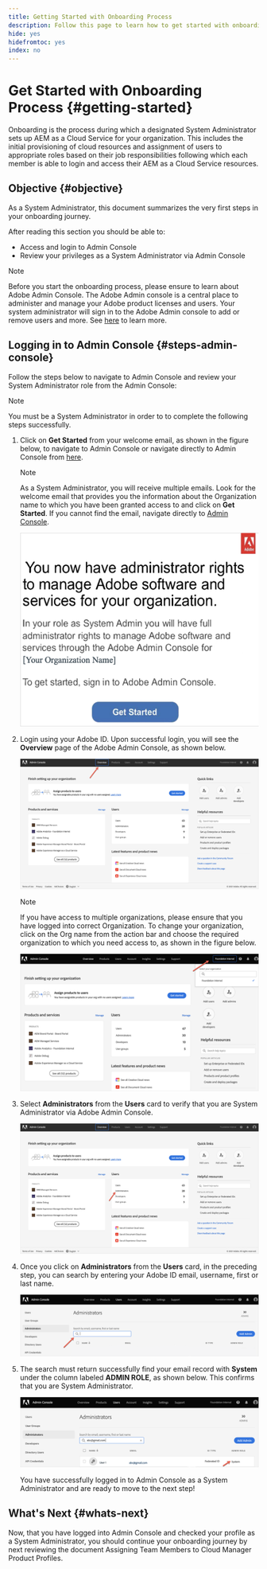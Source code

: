 ```yaml
---
title: Getting Started with Onboarding Process
description: Follow this page to learn how to get started with onboarding journey
hide: yes
hidefromtoc: yes
index: no
---
```

# Get Started with Onboarding Process {#getting-started}

Onboarding is the process during which a designated System Administrator sets up AEM as a Cloud Service for your organization. This includes the initial provisioning of cloud resources and assignment of users to appropriate roles based on their job responsibilities following which each member is able to login and access their AEM as a Cloud Service resources.

## Objective {#objective}

As a System Administrator, this document summarizes the very first steps in your onboarding journey. 

After reading this section you should be able to:

* Access and login to Admin Console
* Review your privileges as a System Administrator via Admin Console

>[!NOTE]
>Before you start the onboarding process, please ensure to learn about Adobe Admin Console. The Adobe Admin console is a central place to administer and manage your Adobe product licenses and users. Your system administrator will sign in to the Adobe Admin console to add or remove users and more. See [here](https://experienceleague.adobe.com/docs/experience-manager-cloud-service/onboarding/onboarding-concepts/admin-console.html?lang=en) to learn more.


## Logging in to Admin Console {#steps-admin-console}

Follow the steps below to navigate to Admin Console and review your System Administrator role from the Admin Console:

>[!NOTE]
>You must be a System Administrator in order to to complete the following steps successfully.

1. Click on **Get Started** from your welcome email, as shown in the figure below, to navigate to Admin Console or navigate directly to Admin Console from [here](https://adminconsole.adobe.com).

   >[!NOTE]
   >As a System Administrator, you will receive multiple emails. Look for the welcome email that provides you the information about the Organization name to which you have been granted access to and click on **Get Started**. If you cannot find the email, navigate directly to [Admin Console](https://adminconsole.adobe.com/).

   ![](/help/onboarding/onboarding-journey/assets/sys-admin-getstarted.png)

1. Login using your Adobe ID. Upon successful login, you will see the **Overview** page of the Adobe Admin Console, as shown below. 

   ![](/help/onboarding/onboarding-journey/assets/get-started1.png)

   >[!NOTE]
   >If you have access to multiple organizations, please ensure that you have logged into correct Organization. To change your organization, click on the Org name from the action bar and choose the required organization to which you need access to, as shown in the figure below.

   ![](/help/onboarding/onboarding-journey/assets/admin-console-orgswitch.png)

1. Select **Administrators** from the **Users** card to verify that you are System Administrator via Adobe Admin Console.

    ![](/help/onboarding/onboarding-journey/assets/get-started2.png)

1. Once you click on **Administrators** from the **Users** card, in the preceding step, you can search by entering your Adobe ID email, username, first or last name.

   ![](/help/onboarding/onboarding-journey/assets/get-started3.png)

1. The search must return successfully find your email record with **System** under the column labeled **ADMIN ROLE**, as shown below. This confirms that you are System Administrator.

   ![](/help/onboarding/onboarding-journey/assets/get-started4.png)
   
   You have successfully logged in to Admin Console as a System Administrator and are ready to move to the next step!

## What's Next {#whats-next}

Now, that you have logged into Admin Console and checked your profile as a System Administrator, you should continue your onboarding journey by next reviewing the document Assigning Team Members to Cloud Manager Product Profiles.

